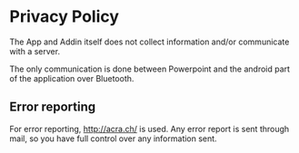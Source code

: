 # Privacy Policy #

The App and Addin itself does not collect information and/or communicate with a server.

The only communication is done between Powerpoint and the android part of the application over Bluetooth.

## Error reporting ##

For error reporting, http://acra.ch/ is used. Any error report is sent through mail, so you have full control over any information sent.